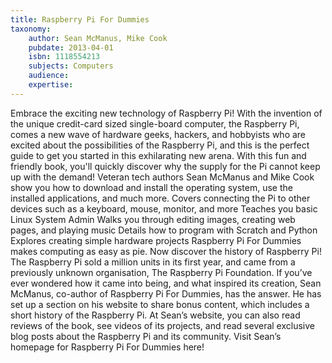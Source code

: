 ```yaml
---
title: Raspberry Pi For Dummies
taxonomy:
	author: Sean McManus, Mike Cook
	pubdate: 2013-04-01
	isbn: 1118554213
	subjects: Computers
	audience: 
	expertise: 
---
```

Embrace the exciting new technology of Raspberry Pi! With the invention of the unique credit-card sized single-board computer, the Raspberry Pi, comes a new wave of hardware geeks, hackers, and hobbyists who are excited about the possibilities of the Raspberry Pi, and this is the perfect guide to get you started in this exhilarating new arena. With this fun and friendly book, you'll quickly discover why the supply for the Pi cannot keep up with the demand! Veteran tech authors Sean McManus and Mike Cook show you how to download and install the operating system, use the installed applications, and much more. Covers connecting the Pi to other devices such as a keyboard, mouse, monitor, and more Teaches you basic Linux System Admin Walks you through editing images, creating web pages, and playing music Details how to program with Scratch and Python Explores creating simple hardware projects Raspberry Pi For Dummies makes computing as easy as pie. Now discover the history of Raspberry Pi! The Raspberry Pi sold a million units in its first year, and came from a previously unknown organisation, The Raspberry Pi Foundation. If you’ve ever wondered how it came into being, and what inspired its creation, Sean McManus, co-author of Raspberry Pi For Dummies, has the answer. He has set up a section on his website to share bonus content, which includes a short history of the Raspberry Pi. At Sean’s website, you can also read reviews of the book, see videos of its projects, and read several exclusive blog posts about the Raspberry Pi and its community. Visit Sean’s homepage for Raspberry Pi For Dummies here!